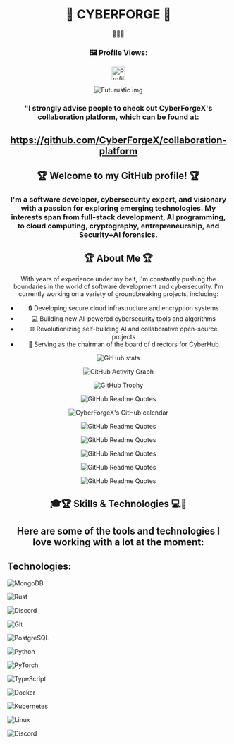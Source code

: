 
<h1 align="center">🌟 CYBERFORGE 🌟</h1>
<p align="center">
 🌟🌟🌟
</p>
<h3 align="center">🖼️ Profile Views:</h3>

<p align="center">
  <img src="https://komarev.com/ghpvc/?username=CyberForgeX&color=green" alt="Profile views" width="auto" height="30" />
</p>                                                                                                               
                                                                                                                            
<p align="center">
  <img src="https://assets.entrepreneur.com/content/3x2/2000/20190830085354-shutterstock-732378577.jpeg?crop=16:9" alt="Futurustic img">
</p>

<h3 align="center">
  "I strongly advise people to check out CyberForgeX's collaboration platform, which can be found at:
</h3>

<h2 align="center">
  <a href="https://github.com/CyberForgeX/collaboration-platform">https://github.com/CyberForgeX/collaboration-platform</a>
</h2>

<h2 align="center">🏆 Welcome to my GitHub profile! 🏆</h2>

<h3 align="center">
  I'm a software developer, cybersecurity expert, and visionary with a passion for exploring emerging technologies. My interests span from full-stack development, AI programming, to cloud computing, cryptography, entrepreneurship, and Security+AI forensics.
</h3>

<h2 align="center">🏆 About Me 🏆</h2>

<p align="center">
  With years of experience under my belt, I'm constantly pushing the boundaries in the world of software development and cybersecurity. I'm currently working on a variety of groundbreaking projects, including:
</p>

<ul align="center">
  <li>🔒 Developing secure cloud infrastructure and encryption systems</li>
  <li>💻 Building new AI-powered cybersecurity tools and algorithms</li>
  <li>🌐 Revolutionizing self-building AI and collaborative open-source projects</li>
  <li>👑 Serving as the chairman of the board of directors for CyberHub</li>
</ul>

<p align="center">
  <img src="https://github-readme-stats.vercel.app/api?username=CyberForgeX&show_icons=true" alt="GitHub stats">
</p>

<p align="center">
  <img src="https://activity-graph.herokuapp.com/graph?username=CyberForgeX" alt="GitHub Activity Graph">
</p>

<p align="center">
  <img src="https://github-profile-trophy.vercel.app/?username=CyberForgeX&column=4&margin-w=18&margin-h=18" alt="GitHub Trophy">
</p>

<div align="center">
 
 <img src="https://quotes-github-readme.vercel.app/api?type=horizontal&theme=radical&layout=default&fontDefault=Open%20Sans&langDefault=en&animation=default&quotesUrl=https://gist.githubusercontent.com/CyberForgeX/9f1d20d1502f3c0423cb3aebc1a1247d/raw/50e8f7de438e16fbd5d5a0b8cfa7ea6c98779021/quotes.txt" alt="GitHub Readme Quotes">

![CyberForgeX's GitHub calendar](https://github-readme-streak-stats.herokuapp.com/?user=CyberForgeX&theme=radical)

![GitHub Readme Quotes](https://quotes-github-readme.vercel.app/api?type=horizontal&theme=radical&layout=default&fontDefault=Open%20Sans&langDefault=en&animation=default&quotesUrl=https://gist.githubusercontent.com/CyberForgeX/462e43b1056c8e6f6351c13ef27394e1/raw/9510ba6f9875c5d5e5a5ad0258e835032a16f977/quotes.txt)

![GitHub Readme Quotes](https://quotes-github-readme.vercel.app/api?type=horizontal&theme=dark&layout=default&fontDefault=Open%20Sans&langDefault=en&animation=default&quotesUrl=https://gist.githubusercontent.com/CyberForgeX/462e43b1056c8e6f6351c13ef27394e1/raw/9510ba6f9875c5d5e5a5ad0258e835032a16f977/quotes.txt)

![GitHub Readme Quotes](https://quotes-github-readme.vercel.app/api?type=horizontal&theme=merko&layout=default&fontDefault=Open%20Sans&langDefault=en&animation=default&quotesUrl=https://gist.githubusercontent.com/CyberForgeX/462e43b1056c8e6f6351c13ef27394e1/raw/9510ba6f9875c5d5e5a5ad0258e835032a16f977/quotes.txt)

![GitHub Readme Quotes](https://quotes-github-readme.vercel.app/api?type=horizontal&theme=gruvbox&layout=default&fontDefault=Open%20Sans&langDefault=en&animation=default&quotesUrl=https://gist.githubusercontent.com/CyberForgeX/462e43b1056c8e6f6351c13ef27394e1/raw/9510ba6f9875c5d5e5a5ad0258e835032a16f977/quotes.txt)

![GitHub Readme Quotes](https://quotes-github-readme.vercel.app/api?type=horizontal&theme=tokyonight&layout=default&fontDefault=Open%20Sans&langDefault=en&animation=default&quotesUrl=https://gist.githubusercontent.com/CyberForgeX/462e43b1056c8e6f6351c13ef27394e1/raw/9510ba6f9875c5d5e5a5ad0258e835032a16f977/quotes.txt)
 
</div>


<h2 align="center">
🎓🏆 Skills & Technologies 💻🐍
</h2>

<h2 align="center">
Here are some of the tools and technologies I love working with a lot at the moment:
</h2>

## Technologies:

![MongoDB](https://img.shields.io/badge/MongoDB-47A248?style=for-the-badge&logo=mongodb&logoColor=white) 

![Rust](https://img.shields.io/badge/Rust-black?style=for-the-badge&logo=rust&logoColor=#E57324) 

![Discord](https://img.shields.io/badge/Discord-5865F2?style=for-the-badge&logo=discord&logoColor=white) 

![Git](https://img.shields.io/badge/Git-F05032?style=for-the-badge&logo=git&logoColor=white) 

![PostgreSQL](https://img.shields.io/badge/PostgreSQL-336791?style=for-the-badge&logo=postgresql&logoColor=white) 

![Python](https://img.shields.io/badge/Python-3776AB?style=for-the-badge&logo=python&logoColor=white) 

![PyTorch](https://img.shields.io/badge/PyTorch-EE4C2C?style=for-the-badge&logo=pytorch&logoColor=white) 

![TypeScript](https://img.shields.io/badge/TypeScript-3178C6?style=for-the-badge&logo=typescript&logoColor=white) 

![Docker](https://img.shields.io/badge/Docker-2496ED?style=for-the-badge&logo=docker&logoColor=white) 

![Kubernetes](https://img.shields.io/badge/Kubernetes-326CE5?style=for-the-badge&logo=kubernetes&logoColor=white) 

![Linux](https://img.shields.io/badge/Linux-FCC624?style=for-the-badge&logo=linux&logoColor=black) 

![Discord](https://img.shields.io/badge/Discord-5865F2?style=for-the-badge&logo=discord&logoColor=white) 





